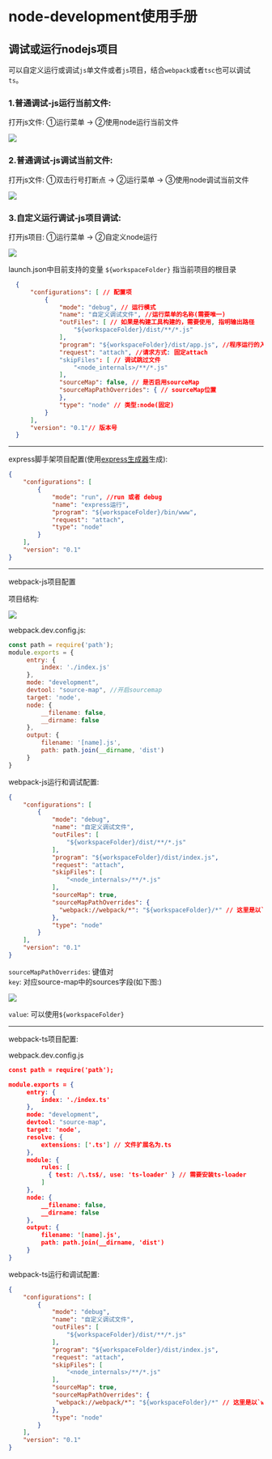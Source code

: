 # node-development使用手册

## 调试或运行nodejs项目
   可以自定义运行或调试`js`单文件或者`js`项目，结合`webpack`或者`tsc`也可以调试`ts`。

### 1.普通调试-js运行当前文件:
   打开js文件: ①运行菜单 -> ②使用node运行当前文件
   
<img src="/static/snapshots/node_development/1.jpg" />

### 2.普通调试-js调试当前文件:
   打开js文件: ①双击行号打断点 -> ②运行菜单 -> ③使用node调试当前文件

<img src="/static/snapshots/node_development/1.jpg" />

### 3.自定义运行调试-js项目调试:
   打开js项目: ①运行菜单 -> ②自定义node运行

<img src="/static/snapshots/node_development/1.jpg" />

   launch.json中目前支持的变量 `${workspaceFolder}` 指当前项目的根目录
   ```json
	 {
	     "configurations": [ // 配置项
	         {
	             "mode": "debug", // 运行模式
	             "name": "自定义调试文件", //运行菜单的名称(需要唯一)
	             "outFiles": [ // 如果是构建工具构建的，需要使用, 指明输出路径
	                 "${workspaceFolder}/dist/**/*.js"
	             ],
	             "program": "${workspaceFolder}/dist/app.js", //程序运行的入口文件(编译后的)
	             "request": "attach", //请求方式: 固定attach
	             "skipFiles": [ // 调试跳过文件
	                 "<node_internals>/**/*.js"
	             ],
	             "sourceMap": false, // 是否启用sourceMap
	             "sourceMapPathOverrides": { // sourceMap位置
	             },
	             "type": "node" // 类型:node(固定)
	         }
	     ],
	     "version": "0.1"// 版本号
	 }
   ```
   ---
   express脚手架项目配置(使用[express生成器](https://www.expressjs.com.cn/starter/generator.html)生成):
   ```json
   {
       "configurations": [
           {
               "mode": "run", //run 或者 debug
               "name": "express运行",
               "program": "${workspaceFolder}/bin/www",
               "request": "attach",
               "type": "node"
           }
       ],
       "version": "0.1"
   }
   ```
   ---
   webpack-js项目配置
   
   项目结构:
   
<img src="/static/snapshots/node_development/2.jpg" />

   webpack.dev.config.js:
   ```js
   const path = require('path');
   module.exports = {
		entry: {
			index: './index.js'
		},
		mode: "development", 
		devtool: "source-map", //开启sourcemap
		target: 'node',
		node: {
			__filename: false,
			__dirname: false
		},
		output: {
			filename: '[name].js',
			path: path.join(__dirname, 'dist')
		}
   }
   ```
  webpack-js运行和调试配置:
  ```json
  {
      "configurations": [
          {
              "mode": "debug",
              "name": "自定义调试文件",
              "outFiles": [
                  "${workspaceFolder}/dist/**/*.js"
              ],
              "program": "${workspaceFolder}/dist/index.js",
              "request": "attach",
              "skipFiles": [
                  "<node_internals>/**/*.js"
              ],
              "sourceMap": true,
              "sourceMapPathOverrides": {
  				"webpack://webpack/*": "${workspaceFolder}/*" // 这里是以`webpack://`开头+生成的source-map文件中的sources字段部分。
              },
              "type": "node"
          }
      ],
      "version": "0.1"
  }
  ```
  `sourceMapPathOverrides`: 键值对<br />
  `key`: 对应source-map中的sources字段(如下图:)
  
 <img src="/static/snapshots/node_development/3.jpg" />
 
  `value`: 可以使用`${workspaceFolder}`
  
  ---
   webpack-ts项目配置:
   
   webpack.dev.config.js
   ```json
   const path = require('path');
   
   module.exports = {
		entry: {
			index: './index.ts'
		},
		mode: "development",
		devtool: "source-map",
		target: 'node',
		resolve: {
			extensions: ['.ts'] // 文件扩展名为.ts
		},
		module: {
			rules: [
			  { test: /\.ts$/, use: 'ts-loader' } // 需要安装ts-loader
			]
		},
		node: {
			__filename: false,
			__dirname: false
		},
		output: {
			filename: '[name].js',
			path: path.join(__dirname, 'dist')
		}
   }
   ```
   webpack-ts运行和调试配置:
   ```json
   {
       "configurations": [
           {
               "mode": "debug",
               "name": "自定义调试文件",
               "outFiles": [
                   "${workspaceFolder}/dist/**/*.js"
               ],
               "program": "${workspaceFolder}/dist/index.js",
               "request": "attach",
               "skipFiles": [
                   "<node_internals>/**/*.js"
               ],
               "sourceMap": true,
               "sourceMapPathOverrides": {
   				"webpack://webpack/*": "${workspaceFolder}/*" // 这里是以`webpack://`开头+生成的source-map文件中的sources字段部分。
               },
               "type": "node"
           }
       ],
       "version": "0.1"
   }
   ```
  